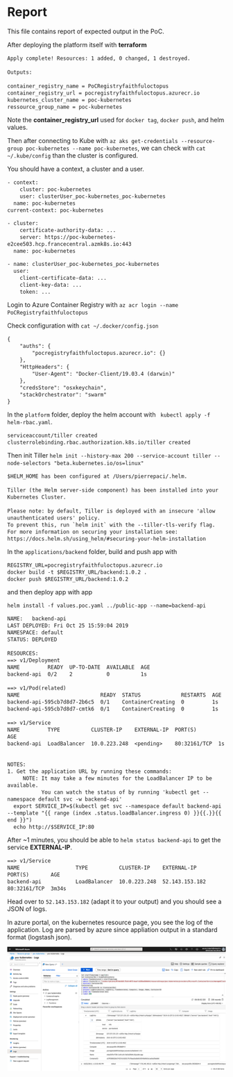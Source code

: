 # Report

This file contains report of expected output in the PoC.

After deploying the platform itself with **terraform**

```text
Apply complete! Resources: 1 added, 0 changed, 1 destroyed.

Outputs:

container_registry_name = PoCRegistryfaithfuloctopus
container_registry_url = pocregistryfaithfuloctopus.azurecr.io
kubernetes_cluster_name = poc-kubernetes
ressource_group_name = poc-kubernetes
```

Note the **container_registry_url** used for `docker tag`, `docker push`, and helm values.

Then after connecting to Kube with `az aks get-credentials --resource-group poc-kubernetes --name poc-kubernetes`,
we can check with `cat ~/.kube/config` than the cluster is configured.

You should have a context, a cluster and a user.

```text
- context:
    cluster: poc-kubernetes
    user: clusterUser_poc-kubernetes_poc-kubernetes
  name: poc-kubernetes
current-context: poc-kubernetes
```

```text
- cluster:
    certificate-authority-data: ...
    server: https://poc-kubernetes-e2cee503.hcp.francecentral.azmk8s.io:443
  name: poc-kubernetes
```

```text
- name: clusterUser_poc-kubernetes_poc-kubernetes
  user:
    client-certificate-data: ...
    client-key-data: ...
    token: ...
```

Login to Azure Container Registry with `az acr login --name PoCRegistryfaithfuloctopus`

Check configuration with `cat ~/.docker/config.json`

```text
{
	"auths": {
		"pocregistryfaithfuloctopus.azurecr.io": {}
	},
	"HttpHeaders": {
		"User-Agent": "Docker-Client/19.03.4 (darwin)"
	},
	"credsStore": "osxkeychain",
	"stackOrchestrator": "swarm"
}
```

In the `platform` folder, deploy the helm account with ` kubectl apply -f helm-rbac.yaml`.

```text
serviceaccount/tiller created
clusterrolebinding.rbac.authorization.k8s.io/tiller created
```

Then init Tiller `helm init --history-max 200 --service-account tiller --node-selectors "beta.kubernetes.io/os=linux"`

```text
$HELM_HOME has been configured at /Users/pierrepaci/.helm.

Tiller (the Helm server-side component) has been installed into your Kubernetes Cluster.

Please note: by default, Tiller is deployed with an insecure 'allow unauthenticated users' policy.
To prevent this, run `helm init` with the --tiller-tls-verify flag.
For more information on securing your installation see: https://docs.helm.sh/using_helm/#securing-your-helm-installation
```

In the `applications/backend` folder, build and push app with

```shell script
REGISTRY_URL=pocregistryfaithfuloctopus.azurecr.io
docker build -t $REGISTRY_URL/backend:1.0.2 .
docker push $REGISTRY_URL/backend:1.0.2
```

and then deploy app with app

```shell script
helm install -f values.poc.yaml ../public-app --name=backend-api
```

```text
NAME:   backend-api
LAST DEPLOYED: Fri Oct 25 15:59:04 2019
NAMESPACE: default
STATUS: DEPLOYED

RESOURCES:
==> v1/Deployment
NAME         READY  UP-TO-DATE  AVAILABLE  AGE
backend-api  0/2    2           0          1s

==> v1/Pod(related)
NAME                          READY  STATUS             RESTARTS  AGE
backend-api-595cb7d8d7-2b6c5  0/1    ContainerCreating  0         1s
backend-api-595cb7d8d7-cmtk6  0/1    ContainerCreating  0         1s

==> v1/Service
NAME         TYPE          CLUSTER-IP    EXTERNAL-IP  PORT(S)       AGE
backend-api  LoadBalancer  10.0.223.248  <pending>    80:32161/TCP  1s


NOTES:
1. Get the application URL by running these commands:
     NOTE: It may take a few minutes for the LoadBalancer IP to be available.
           You can watch the status of by running 'kubectl get --namespace default svc -w backend-api'
  export SERVICE_IP=$(kubectl get svc --namespace default backend-api --template "{{ range (index .status.loadBalancer.ingress 0) }}{{.}}{{ end }}")
  echo http://$SERVICE_IP:80
```

After ~1 minutes, you should be able to `helm status backend-api` to get the service **EXTERNAL-IP**.

```text
==> v1/Service
NAME                  TYPE          CLUSTER-IP    EXTERNAL-IP     PORT(S)       AGE
backend-api           LoadBalancer  10.0.223.248  52.143.153.182  80:32161/TCP  3m34s
```

Head over to `52.143.153.182` (adapt it to your output) and you should see a JSON of logs.

In azure portal, on the kubernetes resource page, you see the log of the application.
Log are parsed by azure since appliation output in a standard format (logstash json).

![logs](log_report.png)